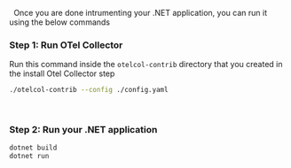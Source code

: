 &nbsp;
Once you are done intrumenting your .NET application, you can run it using the below commands
&nbsp;

### Step 1: Run OTel Collector
 Run this command inside the `otelcol-contrib` directory that you created in the install Otel Collector step

```bash
./otelcol-contrib --config ./config.yaml
```

&nbsp;

### Step 2: Run your .NET application
```bash
dotnet build
dotnet run
```